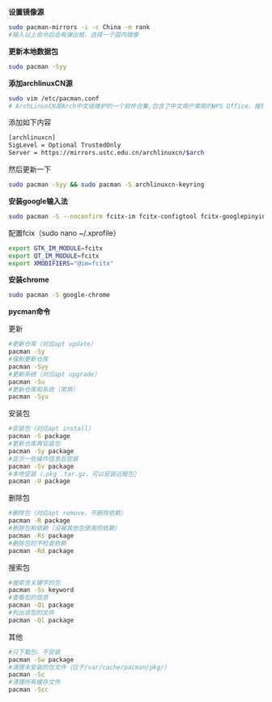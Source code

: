 **设置镜像源**

```sh
sudo pacman-mirrors -i -c China -m rank
#输入以上命令后会有弹出框，选择一个国内镜像
```

**更新本地数据包**

```sh
sudo pacman -Syy
```

**添加archlinuxCN源**

```sh
sudo vim /etc/pacman.conf
# ArchLinuxCN是Arch中文组维护的一个软件合集,包含了中文用户常用的WPS Office、搜狗拼音、Google Chrome等软件
```

添加如下内容

```sh
[archlinuxcn]
SigLevel = Optional TrustedOnly
Server = https://mirrors.ustc.edu.cn/archlinuxcn/$arch
```

然后更新一下

```sh
sudo pacman -Syy && sudo pacman -S archlinuxcn-keyring
```

**安装google输入法**

```sh
sudo pacman -S --noconfirm fcitx-im fcitx-configtool fcitx-googlepinyin
```

配置fcix（sudo nano ~/.xprofile）

```sh
export GTK_IM_MODULE=fcitx
export QT_IM_MODULE=fcitx
export XMODIFIERS="@im=fcitx"
```

**安装chrome**

```sh
sudo pacman -S google-chrome
```

**pycman命令**

更新

```sh
#更新仓库（对应apt update）
pacman -Sy
#强制更新仓库
pacman -Syy
#更新系统（对应apt upgrade）
pacman -Su
#更新仓库和系统（常用）
pacman -Syu
```

安装包

```sh
#安装包（对应apt install）
pacman -S package
#更新仓库再安装包
pacman -Sy package
#显示一些操作信息后安装
pacman -Sv package
#本地安装（.pkg .tar.gz，可以安装远程包）
pacman -U package
```

删除包

```sh
#删除包（对应apt remove，不删除依赖）
pacman -R package
#删除包和依赖（没被其他包使用的依赖）
pacman -Rs package
#删除包时不检查依赖
pacman -Rd package
```

搜索包

```sh
#搜索含关键字的包
pacman -Ss keyword
#查看包的信息
pacman -Qi package
#列出该包的文件
pacman -Ql package
```

其他

```sh
#只下载包，不安装
pacman -Sw package
#清理未安装的包文件（位于/var/cache/pacman/pkg/）
pacman -Sc
#清理所有缓存文件
pacman -Scc
```

